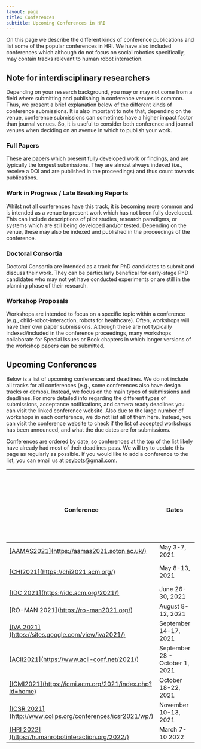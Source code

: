```yaml
---
layout: page
title: Conferences
subtitle: Upcoming Conferences in HRI
---
```

On this page we describe the different kinds of conference publications and list some of the popular conferences in HRI. We have also included conferences which although do not focus on social robotics specifically, may contain tracks relevant to human robot interaction. 

## Note for interdisciplinary researchers 
Depending on your research background, you may or may not come from a field where submitting and publishing in conference venues is common. Thus, we present a brief explanation below of the different kinds of conference submissions. It is also important to note that, depending on the venue, conference submissions can sometimes have a higher impact factor than journal venues. So, it is useful to consider both conference and journal venues when deciding on an avenue in which to publish your work. 

### Full Papers 
These are papers which present fully developed work or findings, and are typically the longest submissions. They are almost always indexed (i.e., receive a DOI and are published in the proceedings) and thus count towards publications.

### Work in Progress / Late Breaking Reports
Whilst not all conferences have this track, it is becoming more common and is intended as a venue to present work which has not been fully developed. This can include descriptions of pilot studies, research paradigms, or systems which are still being developed and/or tested. Depending on the venue, these may also be indexed and published in the proceedings of the conference. 

### Doctoral Consortia
Doctoral Consortia are intended as a track for PhD candidates to submit and discuss their work. They can be particularly benefical for early-stage PhD candidates who may not yet have conducted experiments or are still in the planning phase of their research. 

### Workshop Proposals
Workshops are intended to focus on a specific topic within a conference (e.g., child-robot-interaction, robots for healthcare). Often, workshops will have their own paper submissions. Although these are not typically indexed/included in the conference proceedings, many workshops collaborate for Special Issues or Book chapters in which longer versions of the workshop papers can be submitted. 

## Upcoming Conferences
Below is a list of upcoming conferences and deadlines. We do not include all tracks for all conferences (e.g., some conferences also have design tracks or demos). Instead, we focus on the main types of submissions and deadlines. For more detailed info regarding the different types of submissions, acceptance notifications, and camera ready deadlines you can visit the linked conference website. Also due to the large number of workshops in each conference, we do not list all of them here. Instead, you can visit the conference website to check if the list of accepted workshops has been announced, and what the due dates are for submissions. 

Conferences are ordered by date, so conferences at the top of the list likely have already had most of their deadlines pass. We will try to update this page as regularly as possible. If you would like to add a conference to the list, you can email us at psybots@gmail.com.

<table>
<thead>
  <tr>
    <th rowspan="2"><br>Conference</th>
    <th rowspan="2"><br>Dates</th>
    <th rowspan="2"><br>Location/ Format</th>
    <th colspan="5">Deadlines</th>
  </tr>
  <tr>
    <td>Full Papers</td>
    <td>Late Breaking Reports /<br>Work in Progress / <br>Extended Abstracts</td>
    <td>Doctoral Consortium</td>
    <td>Special Sessions</td>
    <td>Workshop Proposals</td>
  </tr>
</thead>
<tbody>
  <tr>
    <td><a href="https://aamas2021.soton.ac.uk/">[AAMAS2021](https://aamas2021.soton.ac.uk/)</a></td>
    <td>May 3-7, 2021</td>
    <td>Virtual</td>
    <td>October 2, 2020</td>
    <td>N/A</td>
    <td>January 5, 2021</td>
    <td>N/A</td>
    <td>October 25, 2020</td>
  </tr>
  <tr>
    <td><a href="https://chi2021.acm.org/">[CHI2021](https://chi2021.acm.org/)</a></td>
    <td>May 8-13, 2021</td>
    <td>Virtual</td>
    <td>September 17, 2020</td>
    <td>January 11, 2021</td>
    <td>October 14, 2020</td>
    <td>December 15th, 2020</td>
    <td>November 24th, 2020</td>
  </tr>
  <tr>
    <td><a href="https://idc.acm.org/2021/">[IDC 2021](https://idc.acm.org/2021/)</a></td>
    <td>June 26-30, 2021</td>
    <td>Virtual</td>
    <td>February 1, 2021</td>
    <td>April 12, 2021</td>
    <td>April 12, 2021</td>
    <td>N/A</td>
    <td>February 15, 2021</td>
  </tr>
  <tr>
    <td>[RO-MAN 2021](<a href="https://ro-man2021.org/" target="_blank" rel="noopener noreferrer">https://ro-man2021.org/</a>)</td>
    <td>August 8-12, 2021</td>
    <td>Virtual</td>
    <td>April 6, 2021</td>
    <td>N/A</td>
    <td>N/A</td>
    <td>March 15, 2021</td>
    <td>April 06, 2021</td>
  </tr>
  <tr>
    <td><a href="https://sites.google.com/view/iva2021/">[IVA 2021](https://sites.google.com/view/iva2021/)</a></td>
    <td>September 14-17, 2021</td>
    <td>Virtual</td>
    <td>May 1, 2021</td>
    <td>May 1, 2021</td>
    <td>N/A</td>
    <td>N/A</td>
    <td>March 1, 2021</td>
  </tr>
  <tr>
    <td><a href="https://www.acii-conf.net/2021/">[ACII2021](https://www.acii-conf.net/2021/)</a></td>
    <td>September 28 - October 1, 2021</td>
    <td>Virtual</td>
    <td>April 16, 2021</td>
    <td>N/A</td>
    <td>May 25, 2021</td>
    <td>January 11, 2021</td>
    <td>23 February, 2021<br></td>
  </tr>
  <tr>
    <td><a href="https://icmi.acm.org/2021/index.php?id=home">[ICMI2021](https://icmi.acm.org/2021/index.php?id=home)</a> </td>
    <td>October 18-22, 2021</td>
    <td>Montreal</td>
    <td>May 26, 2021</td>
    <td>August 1, 2021</td>
    <td>July 2, 2021</td>
    <td></td>
    <td>View accepted workshops <a href="https://icmi.acm.org/2021/index.php?id=workshops">[here](https://icmi.acm.org/2021/index.php?id=workshops)</a></td>
  </tr>
  <tr>
    <td><a href="http://www.colips.org/conferences/icsr2021/wp/">[ICSR 2021](http://www.colips.org/conferences/icsr2021/wp/)</a></td>
    <td>November 10-13, 2021</td>
    <td>Singapore/Hybrid</td>
    <td>June 13, 2021</td>
    <td>N/A</td>
    <td>N/A</td>
    <td>N/A</td>
    <td>June 13, 2021</td>
  </tr>
  <tr>
    <td><a href="https://humanrobotinteraction.org/2022/">[HRI 2022](https://humanrobotinteraction.org/2022/)</a></td>
    <td>March 7-10 2022</td>
    <td>Japan/Hybrid</td>
    <td>TBA</td>
    <td>TBA</td>
    <td>TBA</td>
    <td>N/A</td>
    <td>TBA</td>
  </tr>
</tbody>
</table>
